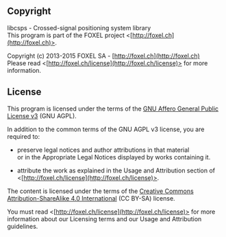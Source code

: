 
## Copyright

libcsps - Crossed-signal positioning system library<br />
This program is part of the FOXEL project <[http://foxel.ch](http://foxel.ch)>.

Copyright (c) 2013-2015 FOXEL SA - [http://foxel.ch](http://foxel.ch)<br />
Please read <[http://foxel.ch/license](http://foxel.ch/license)> for more
information.


## License

This program is licensed under the terms of the
[GNU Affero General Public License v3](http://www.gnu.org/licenses/agpl.html)
(GNU AGPL).

In addition to the common terms of the GNU AGPL v3 license, you are required to:

*   preserve legal notices and author attributions in that material<br />
    or in the Appropriate Legal Notices displayed by works containing it.

*   attribute the work as explained in the Usage and Attribution section of
    <[http://foxel.ch/license](http://foxel.ch/license)>.

The content is licensed under the terms of the
[Creative Commons Attribution-ShareAlike 4.0 International](http://creativecommons.org/licenses/by-sa/4.0/)
(CC BY-SA) license.

You must read <[http://foxel.ch/license](http://foxel.ch/license)> for more
information about our Licensing terms and our Usage and Attribution guidelines.
